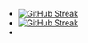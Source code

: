 - [![GitHub Streak](https://streak-stats.demolab.com?user=valiantlynx)](https://git.io/streak-stats)
- [![GitHub Streak](https://streak-stats.demolab.com?user=valiantlynx)](https://git.io/streak-stats)
-
